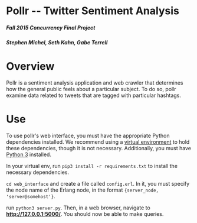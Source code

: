 # Pollr -- Twitter Sentiment Analysis #
##### Fall 2015 Concurrency Final Project #####
##### Stephen Michel, Seth Kahn, Gabe Terrell #####

# Overview
Pollr is a sentiment analysis application and web crawler that determines how the general public feels about a particular subject. To do so, pollr examine data related to tweets that are tagged with particular hashtags.

# Use
To use pollr's web interface, you must have the appropriate Python dependencies installed. We recommend using a [virtual environment](https://virtualenv.readthedocs.org/en/latest/) to hold these dependencies, though it is not necessary. Additionally, you must have [Python 3](https://www.python.org/download/releases/3.0/) installed.

In your virtual env, run
`pip3 install -r requirements.txt`
to install the necessary dependencies.

`cd web_interface` and create a file called `config.erl`. In it, you must specify the node name of the Erlang node, in the format `{server_node, 'server@somehost'}`.

run `python3 server.py`. Then, in a web browser, navigate to __http://127.0.0.1:5000/__. You should now be able to make queries.